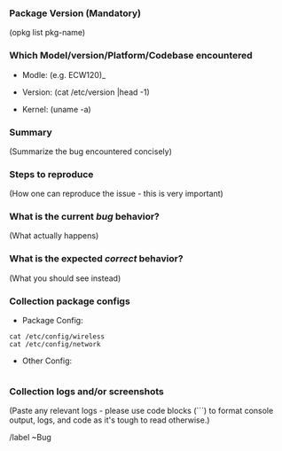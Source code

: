 ### Package Version (Mandatory)

(opkg list pkg-name)

### Which Model/version/Platform/Codebase encountered

- Modle: (e.g. ECW120)_

- Version: (cat /etc/version |head -1)

- Kernel: (uname -a)

### Summary

(Summarize the bug encountered concisely)

### Steps to reproduce

(How one can reproduce the issue - this is very important)

### What is the current *bug* behavior?

(What actually happens)

### What is the expected *correct* behavior?

(What you should see instead)

### Collection package configs

- Package Config:
```
cat /etc/config/wireless
cat /etc/config/network
```

- Other Config:
```
```

### Collection logs and/or screenshots

(Paste any relevant logs - please use code blocks (```) to format console output,
logs, and code as it's tough to read otherwise.)


/label ~Bug

